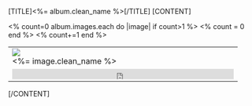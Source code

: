 [TITLE]<%= album.clean_name %>[/TITLE]
[CONTENT]
<table class="gallery"><tr>
	<%
		count=0
		album.images.each do |image|
		if count>1
	%>
	</tr><tr>
	<%
		count = 0
		end
	%>
<td class="picture"><a href="<%= image.name %>" rel="lightbox[<%= album.clean_name %>]" title="<%= image.clean_name %>"><img src="<%= image.thumb_name %>"/></a><br/><%= image.clean_name %></td>
	<%
		count+=1
		end
	%>
</tr><tr>
	<td colspan="2">
	<iframe src="http://www.facebook.com/plugins/like.php?href=http%3A%2F%2Fwww.elfenrausch.de%2Fgalerie%2F<%= album.clean_name %>&amp;layout=button_count&amp;show_faces=false&amp;width=450&amp;action=like&amp;colorscheme=light&amp;height=21" scrolling="no" frameborder="0" style="border:none; overflow:hidden; width:450px; height:21px;" allowTransparency="true"></iframe>
	</td>
</tr></table>
<div>
</div>
[/CONTENT]
